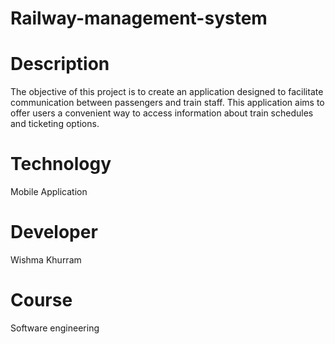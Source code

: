 # Railway-management-system
# Description
The objective of this project is to create an application designed to facilitate communication between passengers and train staff. This application aims to offer users a convenient way to access information about train schedules and ticketing options.
# Technology
Mobile Application
# Developer
Wishma Khurram
# Course  
Software engineering